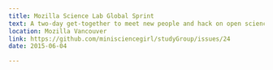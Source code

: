 ```yaml
---
title: Mozilla Science Lab Global Sprint
text: A two-day get-together to meet new people and hack on open science projects from around the world.
location: Mozilla Vancouver
link: https://github.com/minisciencegirl/studyGroup/issues/24
date: 2015-06-04

---
```

